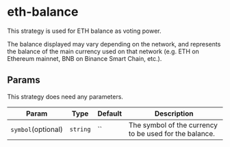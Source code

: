 # eth-balance

This strategy is used for ETH balance as voting power.

The balance displayed may vary depending on the network, and represents the balance of the main currency used on that network (e.g. ETH on Ethereum mainnet, BNB on Binance Smart Chain, etc.).

## Params

This strategy does need any parameters.

| Param | Type | Default | Description |
| --- | --- | --- | --- |
| `symbol`(optional) | `string` | `` | The symbol of the currency to be used for the balance. |
